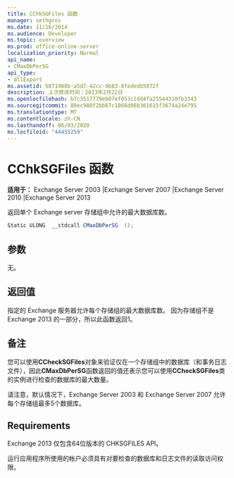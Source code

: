 ```yaml
---
title: CChkSGFiles 函数
manager: sethgros
ms.date: 11/16/2014
ms.audience: Developer
ms.topic: overview
ms.prod: office-online-server
localization_priority: Normal
api_name:
- CMaxDbPerSG
api_type:
- dllExport
ms.assetid: 5871988b-a5d7-42cc-9b83-8fededb5072f
description: 上次修改时间：2013年2月22日
ms.openlocfilehash: b7c3517779eb07ef053c1dd4fa25544310fb3343
ms.sourcegitcommit: 88ec988f2bb67c1866d06b361615f3674a24e795
ms.translationtype: MT
ms.contentlocale: zh-CN
ms.lasthandoff: 06/03/2020
ms.locfileid: "44455259"
---
```

# <a name="cchksgfilescmaxdbpersg-function"></a>CChkSGFiles 函数

**适用于：** Exchange Server 2003 |Exchange Server 2007 |Exchange Server 2010 |Exchange Server 2013
  
返回单个 Exchange server 存储组中允许的最大数据库数。
  
```cs
Static ULONG  __stdcall CMaxDbPerSG  ();

```

## <a name="parameters"></a>参数

无。
  
## <a name="return-value"></a>返回值

指定的 Exchange 服务器允许每个存储组的最大数据库数。 因为存储组不是 Exchange 2013 的一部分，所以此函数返回1。
  
## <a name="remarks"></a>备注

您可以使用**CCheckSGFiles**对象来验证仅在一个存储组中的数据库（和事务日志文件），因此**CMaxDbPerSG**函数返回的值还表示您可以使用**CCheckSGFiles**类的实例进行检查的数据库的最大数量。 
  
请注意，默认情况下，Exchange Server 2003 和 Exchange Server 2007 允许每个存储组最多5个数据库。
  
## <a name="requirements"></a>Requirements

Exchange 2013 仅包含64位版本的 CHKSGFILES API。
  
运行应用程序所使用的帐户必须具有对要检查的数据库和日志文件的读取访问权限。
  

